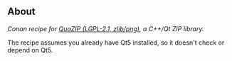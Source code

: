 ## About

*Conan recipe for [QuaZIP (LGPL-2.1, zlib/png)](https://sourceforge.net/projects/quazip/), a C++/Qt ZIP library.*

The recipe assumes you already have Qt5 installed, so it doesn't check or depend on Qt5.
